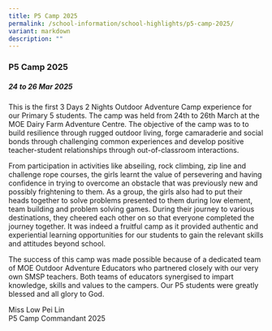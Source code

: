 ```yaml
---
title: P5 Camp 2025
permalink: /school-information/school-highlights/p5-camp-2025/
variant: markdown
description: ""
---
```

### **P5 Camp 2025**

##### 24 to 26 Mar 2025

This is the first 3 Days 2 Nights Outdoor Adventure Camp experience for our Primary 5 students. The camp was held from 24th to 26th March at the MOE Dairy Farm Adventure Centre. The objective of the camp was to to build resilience through rugged outdoor living, forge camaraderie and social bonds through challenging common experiences and develop positive teacher-student relationships through out-of-classroom interactions.
 
From participation in activities like abseiling, rock climbing, zip line and challenge rope courses, the girls learnt the value of persevering and having confidence in trying to overcome an obstacle that was previously new and possibly frightening to them. As a group, the girls also had to put their heads together to solve problems presented to them during low element, team building and problem solving games. During their journey to various destinations, they cheered each other on so that everyone completed the journey together. It was indeed a fruitful camp as it provided authentic and experiential learning opportunities for our students to gain the relevant skills and attitudes beyond school.
 
The success of this camp was made possible because of a dedicated team of MOE Outdoor Adventure Educators who partnered closely with our very own SMSP teachers. Both teams of educators synergised to impart knowledge, skills and values to the campers. Our P5 students were greatly blessed and all glory to God.
 
Miss Low Pei Lin<br>
P5 Camp Commandant 2025
